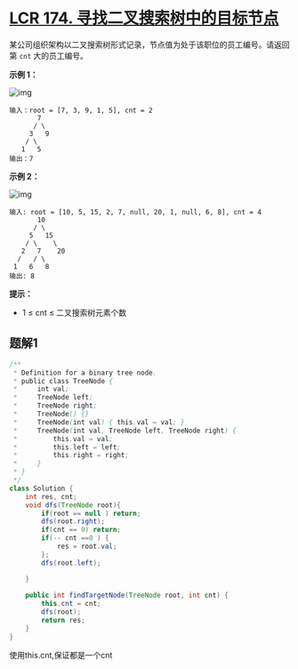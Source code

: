 # [LCR 174. 寻找二叉搜索树中的目标节点](https://leetcode.cn/problems/er-cha-sou-suo-shu-de-di-kda-jie-dian-lcof/)

某公司组织架构以二叉搜索树形式记录，节点值为处于该职位的员工编号。请返回第 `cnt` 大的员工编号。

 

**示例 1：**

![img](https://pic.leetcode.cn/1695101634-kzHKZW-image.png)

```
输入：root = [7, 3, 9, 1, 5], cnt = 2
       7
      / \
     3   9
    / \
   1   5
输出：7
```

**示例 2：**

![img](https://pic.leetcode.cn/1695101636-ESZtLa-image.png)

```
输入: root = [10, 5, 15, 2, 7, null, 20, 1, null, 6, 8], cnt = 4
       10
      / \
     5   15
    / \    \
   2   7    20
  /   / \ 
 1   6   8
输出: 8
```

 

**提示：**

- 1 ≤ cnt ≤ 二叉搜索树元素个数

 

## 题解1

```java
/**
 * Definition for a binary tree node.
 * public class TreeNode {
 *     int val;
 *     TreeNode left;
 *     TreeNode right;
 *     TreeNode() {}
 *     TreeNode(int val) { this.val = val; }
 *     TreeNode(int val, TreeNode left, TreeNode right) {
 *         this.val = val;
 *         this.left = left;
 *         this.right = right;
 *     }
 * }
 */
class Solution {
    int res, cnt;
    void dfs(TreeNode root){
        if(root == null ) return;
        dfs(root.right);
        if(cnt == 0) return;
        if(-- cnt ==0 ) {
            res = root.val;
        };
        dfs(root.left);

    }
    
    public int findTargetNode(TreeNode root, int cnt) {
        this.cnt = cnt;
        dfs(root);
        return res;
    }
}
```

使用this.cnt,保证都是一个cnt